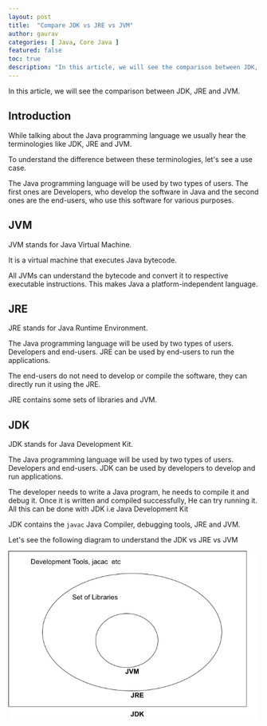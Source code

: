 ```yaml
---
layout: post
title:  "Compare JDK vs JRE vs JVM"
author: gaurav
categories: [ Java, Core Java ]
featured: false
toc: true
description: "In this article, we will see the comparison between JDK, JRE and JVM."
---
```


In this article, we will see the comparison between JDK, JRE and JVM.

## Introduction

While talking about the Java programming language we usually hear the terminologies like  JDK, JRE and JVM.

To understand the difference between these terminologies, let's see a use case.

The Java programming language will be used by two types of users. The first ones are Developers, who develop the software in Java and the second ones are the end-users, who use this software for various purposes.

## JVM

JVM stands for Java Virtual Machine.

It is a virtual machine that executes Java bytecode. 

All JVMs can understand the bytecode and convert it to respective executable instructions. This makes Java a platform-independent language.

## JRE 

JRE stands for Java Runtime Environment.

The Java programming language will be used by two types of users. Developers and end-users. JRE can be used by end-users to run the applications. 

The end-users do not need to develop or compile the software, they can directly run it using the JRE.

JRE contains some sets of libraries and JVM.

## JDK

JDK stands for Java Development Kit.

The Java programming language will be used by two types of users. Developers and end-users. JDK can be used by developers to develop and run applications. 

The developer needs to write a Java program, he needs to compile it and debug it. Once it is written and compiled successfully, He can try running it. All this can be done with JDK i.e Java Development Kit

JDK contains the `javac` Java Compiler, debugging tools, JRE and JVM.


Let's see the following diagram to understand the JDK vs JRE vs JVM

![JDK vs JRE vs JVM](/assets/images/2023-11-08/jdk-vs-jre-vs-jvm.png)



